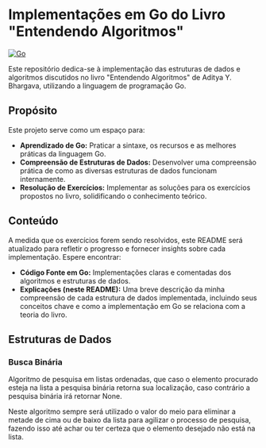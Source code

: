 # Implementações em Go do Livro "Entendendo Algoritmos"

[![Go](https://img.shields.io/badge/Go-1.20%2B-00ADD8?style=for-the-badge&logo=go&logoColor=white)](https://go.dev/)

Este repositório dedica-se à implementação das estruturas de dados e algoritmos discutidos no livro "Entendendo Algoritmos" de Aditya Y. Bhargava, utilizando a linguagem de programação Go.

## Propósito

Este projeto serve como um espaço para:

* **Aprendizado de Go:** Praticar a sintaxe, os recursos e as melhores práticas da linguagem Go.
* **Compreensão de Estruturas de Dados:** Desenvolver uma compreensão prática de como as diversas estruturas de dados funcionam internamente.
* **Resolução de Exercícios:** Implementar as soluções para os exercícios propostos no livro, solidificando o conhecimento teórico.

## Conteúdo

A medida que os exercícios forem sendo resolvidos, este README será atualizado para refletir o progresso e fornecer insights sobre cada implementação. Espere encontrar:

* **Código Fonte em Go:** Implementações claras e comentadas dos algoritmos e estruturas de dados.
* **Explicações (neste README):** Uma breve descrição da minha compreensão de cada estrutura de dados implementada, incluindo seus conceitos chave e como a implementação em Go se relaciona com a teoria do livro.

## Estruturas de Dados

### Busca Binária

Algoritmo de pesquisa em listas ordenadas, que caso o elemento procurado
esteja na lista a pesquisa binária retorna sua localização, caso contrário a pesquisa binária irá retornar None.

Neste algoritmo sempre será utilizado o valor do meio para eliminar a metade de cima ou de baixo da lista para agilizar o processo de pesquisa, fazendo isso até achar ou ter certeza que o elemento desejado não está na lista.
